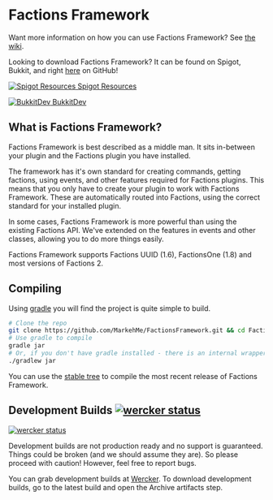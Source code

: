 # Factions Framework

Want more information on how you can use Factions Framework? See [the wiki](https://github.com/MarkehMe/FactionsFramework/wiki).

Looking to download Factions Framework? It can be found on Spigot, Bukkit, and right [here](https://github.com/MarkehMe/FactionsFramework/releases) on GitHub!

[![Spigot Resources](https://www.spigotmc.org/favicon.ico "Spigot Resources") Spigot Resources](https://www.spigotmc.org/resources/factions-framework.22278/history)

[![BukkitDev](http://dev.bukkit.org/media/site-favicons/0/7/favicon.ico "BukkitDev") BukkitDev](https://www.spigotmc.org/resources/factions-framework.22278/history)

## What is Factions Framework?

Factions Framework is best described as a middle man. It sits in-between your plugin and the Factions plugin you have installed.

The framework has it's own standard for creating commands, getting factions, using events, and other features required for Factions plugins. This means that you only have to create your plugin to work with Factions Framework. These are automatically routed into Factions, using the correct standard for your installed plugin.

In some cases, Factions Framework is more powerful than using the existing Factions API. We've extended on the features in events and other classes, allowing you to do more things easily.

Factions Framework supports Factions UUID (1.6), FactionsOne (1.8) and most versions of Factions 2.

## Compiling
Using [gradle](http://gradle.org/) you will find the project is quite simple to build.

```bash
# Clone the repo
git clone https://github.com/MarkehMe/FactionsFramework.git && cd FactionsFramework
# Use gradle to compile
gradle jar
# Or, if you don't have gradle installed - there is an internal wrapper you can use
./gradlew jar
```

You can use the [stable tree](https://github.com/MarkehMe/FactionsFramework/tree/stable) to compile the most recent release of Factions Framework.

## Development Builds [![wercker status](https://app.wercker.com/status/92bc69512683cb678863e30e8ba82070/s "wercker status")](https://app.wercker.com/project/bykey/92bc69512683cb678863e30e8ba82070)

[![wercker status](https://app.wercker.com/status/92bc69512683cb678863e30e8ba82070/m "wercker status")](https://app.wercker.com/project/bykey/92bc69512683cb678863e30e8ba82070)

Development builds are not production ready and no support is guaranteed. Things could be broken (and we should assume they are). So please proceed with caution! However, feel free to report bugs.

You can grab development builds at [Wercker](https://app.wercker.com/#RedstoneOre/FactionsFramework). To download development builds, go to the latest build and open the Archive artifacts step.
